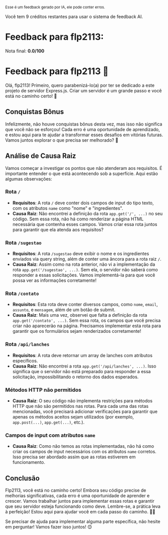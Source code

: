 <sup>Esse é um feedback gerado por IA, ele pode conter erros.</sup>

Você tem 9 créditos restantes para usar o sistema de feedback AI.

# Feedback para flp2113:

Nota final: **0.0/100**

# Feedback para flp2113 🚀

Olá, flp2113! Primeiro, quero parabenizá-lo(a) por ter se dedicado a este projeto de servidor Express.js. Criar um servidor é um grande passo e você está no caminho certo! 🎉 

## Conquistas Bônus
Infelizmente, não houve conquistas bônus desta vez, mas isso não significa que você não se esforçou! Cada erro é uma oportunidade de aprendizado, e estou aqui para te ajudar a transformar esses desafios em vitórias futuras. Vamos juntos explorar o que precisa ser melhorado? 💪

## Análise de Causa Raiz
Vamos começar a investigar os pontos que não atenderam aos requisitos. É importante entender o que está acontecendo sob a superfície. Aqui estão algumas observações:

### Rota `/`
- **Requisitos**: A rota `/` deve conter dois campos de input do tipo texto, com os atributos `name` como "nome" e "ingredientes".
- **Causa Raiz**: Não encontrei a definição da rota `app.get('/', ...)` no seu código. Sem essa rota, não há como renderizar a página HTML necessária que contenha esses campos. Vamos criar essa rota juntos para garantir que ela atenda aos requisitos?

### Rota `/sugestao`
- **Requisitos**: A rota `/sugestao` deve exibir o nome e os ingredientes enviados via query string, além de conter uma âncora para a rota raiz `/`.
- **Causa Raiz**: Assim como na rota anterior, não vi a implementação da rota `app.get('/sugestao', ...)`. Sem ela, o servidor não saberá como responder a essas solicitações. Vamos implementá-la para que você possa ver as informações corretamente!

### Rota `/contato`
- **Requisitos**: Esta rota deve conter diversos campos, como `nome`, `email`, `assunto`, e `mensagem`, além de um botão de submit.
- **Causa Raiz**: Mais uma vez, observei que falta a definição da rota `app.get('/contato', ...)`. Sem essa rota, os campos que você precisa criar não aparecerão na página. Precisamos implementar esta rota para garantir que os formulários sejam renderizados corretamente!

### Rota `/api/lanches`
- **Requisitos**: A rota deve retornar um array de lanches com atributos específicos.
- **Causa Raiz**: Não encontrei a rota `app.get('/api/lanches', ...)`. Isso significa que o servidor não está preparado para responder a essa solicitação, impossibilitando o retorno dos dados esperados.

### Métodos HTTP não permitidos
- **Causa Raiz**: O seu código não implementa restrições para métodos HTTP que não são permitidos nas rotas. Para cada uma das rotas mencionadas, você precisará adicionar verificações para garantir que apenas os métodos aceitos sejam utilizados (por exemplo, `app.post(...)`, `app.get(...)`, etc.). 

### Campos de input com atributos `name`
- **Causa Raiz**: Como não temos as rotas implementadas, não há como criar os campos de input necessários com os atributos `name` corretos. Isso precisa ser abordado assim que as rotas estiverem em funcionamento.

## Conclusão
Flp2113, você está no caminho certo! Embora seu código precise de melhorias significativas, cada erro é uma oportunidade de aprender e crescer. Vamos trabalhar juntos para implementar essas rotas e garantir que seu servidor esteja funcionando como deve. Lembre-se, a prática leva à perfeição! Estou aqui para ajudar você em cada passo do caminho. 🚀💡

Se precisar de ajuda para implementar alguma parte específica, não hesite em perguntar! Vamos fazer isso juntos! 😊